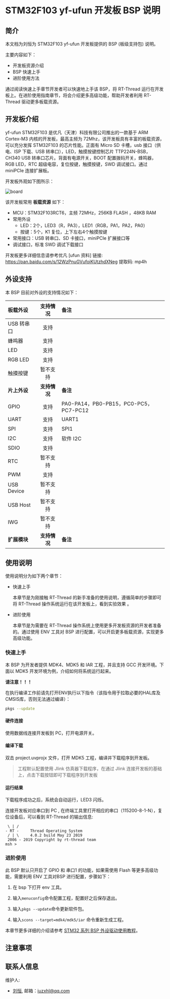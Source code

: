 # STM32F103 yf-ufun 开发板 BSP 说明

## 简介

本文档为刘恒为 STM32F103 yf-ufun 开发板提供的 BSP (板级支持包) 说明。

主要内容如下：

- 开发板资源介绍
- BSP 快速上手
- 进阶使用方法

通过阅读快速上手章节开发者可以快速地上手该 BSP，将 RT-Thread 运行在开发板上。在进阶使用指南章节，将会介绍更多高级功能，帮助开发者利用 RT-Thread 驱动更多板载资源。

## 开发板介绍

yf-ufun STM32F103 是优凡（天津）科技有限公司推出的一款基于 ARM Cortex-M3 内核的开发板，最高主频为 72Mhz，该开发板具有丰富的板载资源，可以充分发挥 STM32F103 的芯片性能。正面有 Micro SD 卡槽，usb 接口（供电、ISP 下载、USB 转串口），LED，触摸按键控制芯片 TTP224N-BSB，CH340 USB 转串口芯片。背面有电源开关，BOOT 配置拨码开关，蜂鸣器，RGB LED，RTC 超级电容，复位按键，触摸按键，SWD 调试接口。通过 miniPCIe 连接扩展板。

开发板外观如下图所示：

![board](figures/board.jpg)

该开发板常用 **板载资源** 如下：

- MCU：STM32F103RCT6，主频 72MHz，256KB FLASH ，48KB RAM
- 常用外设
  - LED：2个，LED3（R，PA3），LED1（RGB，PA1，PA2，PA0）
  - 按键：5个，K1 复位，上下左右4个触摸按键
- 常用接口：USB 转串口、SD 卡接口，miniPCIe 扩展接口等
- 调试接口，标准 SWD 调试下载接口

开发板更多详细信息请参考优凡 [ufun 资料] 链接:  https://pan.baidu.com/s/12WzPnuGVufoiKUtzhdXNeg 提取码:  mp4h

## 外设支持

本 BSP 目前对外设的支持情况如下：

| **板载外设**      | **支持情况** | **备注**                             |
| :----------------- | :----------: | :------------------------------------|
| USB 转串口        |     支持     |                                       |
| 蜂鸣器            |   支持   |                                       |
| LED               |     支持     |                                       |
| RGB LED           |   支持   |                                       |
| 触摸按键          |   暂不支持   |                                       |
| **片上外设**      | **支持情况** | **备注**                              |
| GPIO              |     支持     | PA0-PA14，PB0-PB15，PC0-PC5，PC7-PC12 |
| UART              |     支持     | UART1                                 |
| SPI               |   支持   | SPI1 |
| I2C               |   支持   | 软件 I2C |
| SDIO              |   支持   |                                       |
| RTC               |   暂不支持   |                                       |
| PWM               |   支持   |                                       |
| USB Device        |   暂不支持   |                                       |
| USB Host          |   暂不支持   | 		                               |
| IWG               |   暂不支持   | 		                               |
| **扩展模块**      | **支持情况** | **备注**                              |

## 使用说明

使用说明分为如下两个章节：

- 快速上手

    本章节是为刚接触 RT-Thread 的新手准备的使用说明，遵循简单的步骤即可将 RT-Thread 操作系统运行在该开发板上，看到实验效果 。

- 进阶使用

    本章节是为需要在 RT-Thread 操作系统上使用更多开发板资源的开发者准备的。通过使用 ENV 工具对 BSP 进行配置，可以开启更多板载资源，实现更多高级功能。

### 快速上手

本 BSP 为开发者提供 MDK4、MDK5 和 IAR 工程，并且支持 GCC 开发环境。下面以 MDK5 开发环境为例，介绍如何将系统运行起来。

**请注意！！！**

在执行编译工作前请先打开ENV执行以下指令（该指令用于拉取必要的HAL库及CMSIS库，否则无法通过编译）：

```bash
pkgs --update
```

#### 硬件连接

使用数据线连接开发板到 PC，打开电源开关。

#### 编译下载

双击 project.uvprojx 文件，打开 MDK5 工程，编译并下载程序到开发板。

> 工程默认配置使用 Jlink 仿真器下载程序，在通过 Jlink 连接开发板的基础上，点击下载按钮即可下载程序到开发板

#### 运行结果

下载程序成功之后，系统会自动运行，LED3 闪烁。

连接开发板对应串口到 PC , 在终端工具里打开相应的串口（115200-8-1-N），复位设备后，可以看到 RT-Thread 的输出信息:

```
 \ | /
- RT -     Thread Operating System
 / | \     4.0.2 build May 23 2019
 2006 - 2019 Copyright by rt-thread team
msh >
```

### 进阶使用

此 BSP 默认只开启了 GPIO 和 串口1 的功能，如果需使用 Flash 等更多高级功能，需要利用 ENV 工具对BSP 进行配置，步骤如下：

1. 在 bsp 下打开 env 工具。

2. 输入`menuconfig`命令配置工程，配置好之后保存退出。

3. 输入`pkgs --update`命令更新软件包。

4. 输入`scons --target=mdk4/mdk5/iar` 命令重新生成工程。

本章节更多详细的介绍请参考 [STM32 系列 BSP 外设驱动使用教程](../docs/STM32系列BSP外设驱动使用教程.md)。

## 注意事项

## 联系人信息

维护人:

-  [刘恒](https://github.com/lhxzui), 邮箱：<iuzxhl@qq.com>